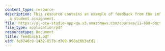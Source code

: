 ```yaml
---
content_type: resource
description: This resource contains an example of feedback from the instructors for
  a student assignment.
file: https://ol-ocw-studio-app-qa.s3.amazonaws.com/courses/11-800-doctoral-research-seminar-knowledge-in-the-public-arena-spring-2007/fe6746c01432857bd709968a16b3afd1_feedback1.pdf
file_type: application/pdf
resourcetype: Document
title: feedback1.pdf
uid: fe6746c0-1432-857b-d709-968a16b3afd1
---
```

